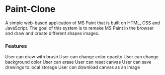 # Paint-Clone
A simple web-based application of MS Paint that is built on HTML, CSS and JavaScript. The goal of this system is to remake MS Paint in the browser and draw and create different shapes images.

### Features
User can draw with brush
User can change color opacity
User can change background color
User can erase
User can reset canvas
User can save drawings to local storage
User can download canvas as an image
